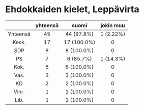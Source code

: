 # Ehdokkaiden kielet, Leppävirta

| |yhteensä|suomi|jokin muu|
|:---:|:---:|:---:|:---:|
|Yhteensä|45|44 (97.8%)|1 (2.22%)|
|Kesk.|17|17 (100.0%)|0|
|SDP|8|8 (100.0%)|0|
|PS|7|6 (85.7%)|1 (14.3%)|
|Kok.|6|6 (100.0%)|0|
|Vas.|3|3 (100.0%)|0|
|KD|2|2 (100.0%)|0|
|Vihr.|1|1 (100.0%)|0|
|Lib.|1|1 (100.0%)|0|

